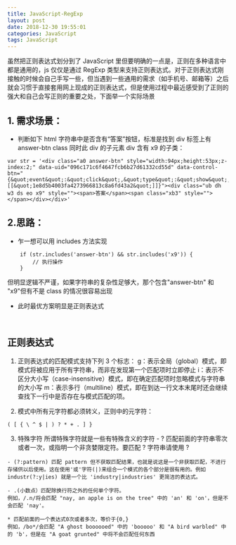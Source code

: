 ```yaml
---
title: JavaScript-RegExp
layout: post
date: 2018-12-30 19:55:01
categories: JavaScript
tags: JavaScript
---
```


虽然把正则表达式划分到了 JavaScript 里但要明确的一点是，正则在多种语言中都是通用的，js 仅仅是通过 RegExp 类型来支持正则表达式。对于正则表达式刚接触的时候会自己手写一些，但当遇到一些通用的需求（如手机号、邮箱等）之后就会习惯于直接套用网上现成的正则表达式，但是使用过程中最近感受到了正则的强大和自己会写正则的重要之处，下面举一个实际场景

## 1. 需求场景：
- 判断如下 html 字符串中是否含有“答案”按钮，标准是找到 div 标签上有 answer-btn class 同时此 div 的子元素 div 含有 x9 的子类：
```
var str = '<div class="a0 answer-btn" style="width:94px;height:53px;z-index:2;" data-uid="096c171c6f4647fcb6b27d61332cd55d" data-control-btn="{&quot;event&quot;:&quot;click&quot;,&quot;type&quot;:&quot;show&quot;,&quot;target&quot;:[[&quot;1e8d5b4003fa4273966813c8a6fd43a2&quot;]]}"><div class="ub dh w3 ds eo x9" style=""><span>答案</span><span class="xb3" style=""></span></div></div>'
```

## 2.思路：
- 乍一想可以用 includes 方法实现
```
    if (str.includes('answer-btn') && str.includes('x9')) {
        // 执行操作
    }
```
但明显逻辑不严谨，如果字符串的复杂性足够大，那个包含"answer-btn" 和 "x9"但有不是 class 的情况很容易出现
- 此时最优方案明显是正则表达式
```
    
```

## 正则表达式
  1. 正则表达式的匹配模式支持下列 3 个标志：
  g：表示全局（global）模式，即模式将被应用于所有字符串，而非在发现第一个匹配项时立即停止
  i：表示不区分大小写（case-insensitive）模式，即在确定匹配项时忽略模式与字符串的大小写
  m：表示多行（multiline）模式，即在到达一行文本末尾时还会继续查找下一行中是否存在与模式匹配的项。

  2. 模式中所有元字符都必须转义，正则中的元字符：
  ```
  ( [ { \ ^ $ | ) ? * + . ] }
  ```
  3. 特殊字符
    所谓特殊字符就是一些有特殊含义的字符
    - ?  匹配前面的字符串零次或者一次，或指明一个非贪婪限定符。要匹配 ? 字符串请使用 \?

    - (?:pattern) 匹配 pattern 但不获取匹配结果，也就是说这是一个非获取匹配，不进行存储供以后使用。这在使用'或'字符(|)来组合一个模式的各个部分是很有用的。例如 industr(?:y|ies) 就是一个比 'industry|industries' 更简洁的表达式。

    - .(小数点）匹配除换行符之外的任何单个字符。
    例如，/.n/将会匹配 "nay, an apple is on the tree" 中的 'an' 和 'on'，但是不会匹配 'nay'。

    * 匹配前面的一个表达式0次或者多次，等价于{0,}
    例如，/bo*/会匹配 "A ghost boooooed" 中的 'booooo' 和 "A bird warbled" 中的 'b'，但是在 "A goat grunted" 中将不会匹配任何东西